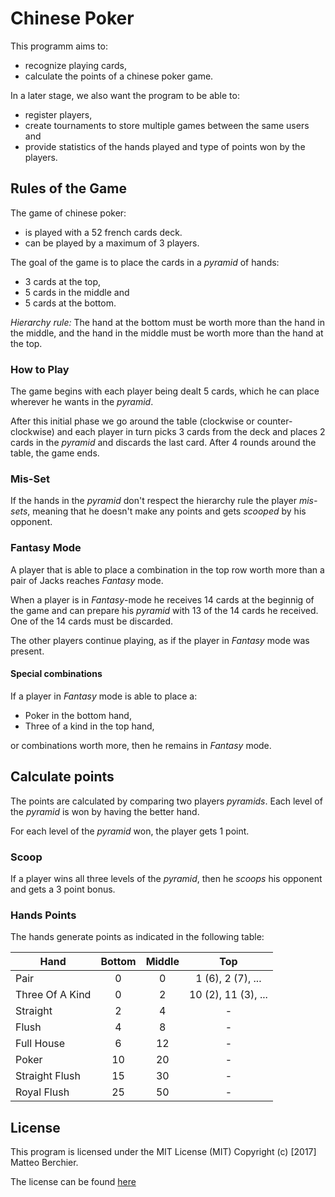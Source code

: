 # Chinese Poker

This programm aims to:

* recognize playing cards,
* calculate the points of a chinese poker game.

In a later stage, we also want the program to be able to:

* register players,
* create tournaments to store multiple games between the same users and
* provide statistics of the hands played and type of points won by the players.

## Rules of the Game
The game of chinese poker:

* is played with a 52 french cards deck.
* can be played by a maximum of 3 players.

The goal of the game is to place the cards in a *pyramid* of hands:

* 3 cards at the top,
* 5 cards in the middle and
* 5 cards at the bottom.

*Hierarchy rule:* The hand at the bottom must be worth more than the hand in the middle, and the hand in the middle must be worth more than the hand at the top.

### How to Play
The game begins with each player being dealt 5 cards, which he can place wherever he wants in the *pyramid*.

After this initial phase we go around the table (clockwise or counter-clockwise) and each player in turn picks 3 cards from the deck and places 2 cards in the *pyramid* and discards the last card. After 4 rounds around the table, the game ends.

### Mis-Set
If the hands in the *pyramid* don't respect the hierarchy rule the player *mis-sets*, meaning that he doesn't make any points and gets *scooped* by his opponent.

### Fantasy Mode
A player that is able to place a combination in the top row worth more than a pair of Jacks reaches *Fantasy* mode.

When a player is in *Fantasy*-mode he receives 14 cards at the beginnig of the game and can prepare his *pyramid* with 13 of the 14 cards he received. One of the 14 cards must be discarded.

The other players continue playing, as if the player in *Fantasy* mode was present.

#### Special combinations
If a player in *Fantasy* mode is able to place a:

* Poker in the bottom hand,
* Three of a kind in the top hand,

or combinations worth more, then he remains in *Fantasy* mode.


## Calculate points
The points are calculated by comparing two players *pyramids*. Each level of the *pyramid* is won by having the better hand.

For each level of the *pyramid* won, the player gets 1 point.

### Scoop
If a player wins all three levels of the *pyramid*, then he *scoops* his opponent and gets a 3 point bonus.

### Hands Points
The hands generate points as indicated in the following table:

| Hand      | Bottom | Middle | Top   |
| --------- |:------:|:------:|:------:|
| Pair | 0 | 0 | 1 (6), 2 (7), ... |
| Three Of A Kind | 0 | 2 | 10 (2), 11 (3), ... |
| Straight | 2 | 4 | - |
| Flush | 4 | 8 | - |
| Full House | 6 | 12 | - |
| Poker | 10 | 20 | - |
| Straight Flush | 15 | 30 | - |
| Royal Flush | 25 | 50 | - |

## License
This program is licensed under the MIT License (MIT) Copyright (c) [2017] Matteo Berchier.

The license can be found [here](https://github.com/matteobe/ChinesePoker/tree/master/LICENSE)
